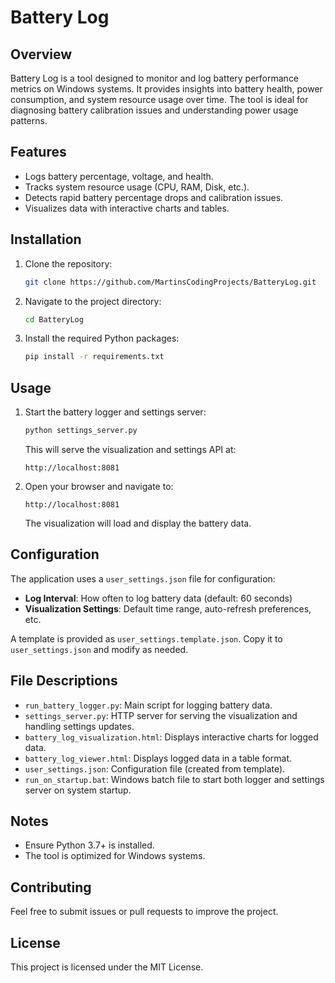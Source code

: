 # Battery Log

## Overview
Battery Log is a tool designed to monitor and log battery performance metrics on Windows systems. It provides insights into battery health, power consumption, and system resource usage over time. The tool is ideal for diagnosing battery calibration issues and understanding power usage patterns.

## Features
- Logs battery percentage, voltage, and health.
- Tracks system resource usage (CPU, RAM, Disk, etc.).
- Detects rapid battery percentage drops and calibration issues.
- Visualizes data with interactive charts and tables.

## Installation
1. Clone the repository:
   ```bash
   git clone https://github.com/MartinsCodingProjects/BatteryLog.git
   ```
2. Navigate to the project directory:
   ```bash
   cd BatteryLog
   ```
3. Install the required Python packages:
   ```bash
   pip install -r requirements.txt
   ```

## Usage
1. Start the battery logger and settings server:
   ```bash
   python settings_server.py
   ```
   This will serve the visualization and settings API at:
   ```
   http://localhost:8081
   ```
2. Open your browser and navigate to:
   ```
   http://localhost:8081
   ```
   The visualization will load and display the battery data.

## Configuration
The application uses a `user_settings.json` file for configuration:
- **Log Interval**: How often to log battery data (default: 60 seconds)
- **Visualization Settings**: Default time range, auto-refresh preferences, etc.

A template is provided as `user_settings.template.json`. Copy it to `user_settings.json` and modify as needed.

## File Descriptions
- `run_battery_logger.py`: Main script for logging battery data.
- `settings_server.py`: HTTP server for serving the visualization and handling settings updates.
- `battery_log_visualization.html`: Displays interactive charts for logged data.
- `battery_log_viewer.html`: Displays logged data in a table format.
- `user_settings.json`: Configuration file (created from template).
- `run_on_startup.bat`: Windows batch file to start both logger and settings server on system startup.

## Notes
- Ensure Python 3.7+ is installed.
- The tool is optimized for Windows systems.

## Contributing
Feel free to submit issues or pull requests to improve the project.

## License
This project is licensed under the MIT License.